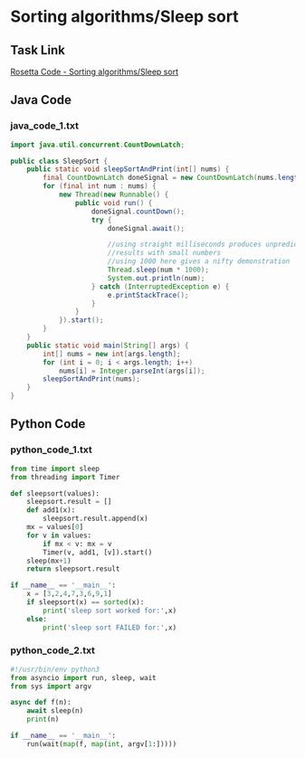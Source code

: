# Sorting algorithms/Sleep sort

## Task Link
[Rosetta Code - Sorting algorithms/Sleep sort](https://rosettacode.org/wiki/Sorting_algorithms/Sleep_sort)

## Java Code
### java_code_1.txt
```java
import java.util.concurrent.CountDownLatch;

public class SleepSort {
	public static void sleepSortAndPrint(int[] nums) {
		final CountDownLatch doneSignal = new CountDownLatch(nums.length);
		for (final int num : nums) {
			new Thread(new Runnable() {
				public void run() {
					doneSignal.countDown();
					try {
						doneSignal.await();

						//using straight milliseconds produces unpredictable
						//results with small numbers
						//using 1000 here gives a nifty demonstration
						Thread.sleep(num * 1000);
						System.out.println(num);
					} catch (InterruptedException e) {
						e.printStackTrace();
					}
				}
			}).start();
		}
	}
	public static void main(String[] args) {
		int[] nums = new int[args.length];
		for (int i = 0; i < args.length; i++)
			nums[i] = Integer.parseInt(args[i]);
		sleepSortAndPrint(nums);
	}
}

```

## Python Code
### python_code_1.txt
```python
from time import sleep
from threading import Timer

def sleepsort(values):
    sleepsort.result = []
    def add1(x):
        sleepsort.result.append(x)
    mx = values[0]
    for v in values:
        if mx < v: mx = v
        Timer(v, add1, [v]).start()
    sleep(mx+1)
    return sleepsort.result

if __name__ == '__main__':
    x = [3,2,4,7,3,6,9,1]
    if sleepsort(x) == sorted(x):
        print('sleep sort worked for:',x)
    else:
        print('sleep sort FAILED for:',x)

```

### python_code_2.txt
```python
#!/usr/bin/env python3
from asyncio import run, sleep, wait
from sys import argv

async def f(n):
    await sleep(n)
    print(n)

if __name__ == '__main__': 
    run(wait(map(f, map(int, argv[1:]))))

```


